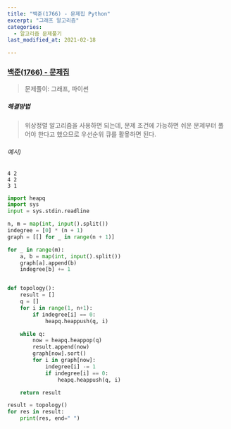 ```yaml
---
title: "백준(1766) - 문제집 Python"
excerpt: "그래프 알고리즘"
categories:
  - 알고리즘 문제풀기
last_modified_at: 2021-02-18

---
```


### [백준(1766) - 문제집](https://www.acmicpc.net/problem/1766)

> 문제풀이: 그래프, 파이썬

##### 해결방법 

> 위상정렬 알고리즘을 사용하면 되는데,  문제 조건에 가능하면 쉬운 문제부터 풀어야 한다고 했으므로 우선순위 큐를 활욯하면 된다.



###### 예시)

```
4 2
4 2
3 1
```



```python
import heapq
import sys
input = sys.stdin.readline

n, m = map(int, input().split())
indegree = [0] * (n + 1)
graph = [[] for _ in range(n + 1)]

for _ in range(m):
    a, b = map(int, input().split())
    graph[a].append(b)
    indegree[b] += 1


def topology():
    result = []
    q = []
    for i in range(1, n+1):
        if indegree[i] == 0:
            heapq.heappush(q, i)

    while q:
        now = heapq.heappop(q)
        result.append(now)
        graph[now].sort()
        for i in graph[now]:
            indegree[i] -= 1
            if indegree[i] == 0:
                heapq.heappush(q, i)

    return result

result = topology()
for res in result:
    print(res, end=" ")

```
